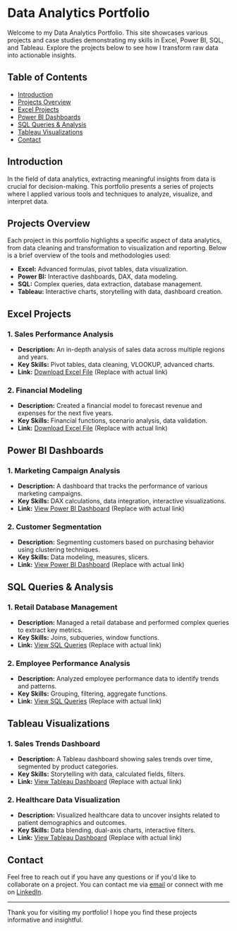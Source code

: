 # Data Analytics Portfolio

Welcome to my Data Analytics Portfolio. This site showcases various projects and case studies demonstrating my skills in Excel, Power BI, SQL, and Tableau. Explore the projects below to see how I transform raw data into actionable insights.

## Table of Contents
- [Introduction](#introduction)
- [Projects Overview](#projects-overview)
- [Excel Projects](#excel-projects)
- [Power BI Dashboards](#power-bi-dashboards)
- [SQL Queries & Analysis](#sql-queries--analysis)
- [Tableau Visualizations](#tableau-visualizations)
- [Contact](#contact)

## Introduction

In the field of data analytics, extracting meaningful insights from data is crucial for decision-making. This portfolio presents a series of projects where I applied various tools and techniques to analyze, visualize, and interpret data.

## Projects Overview

Each project in this portfolio highlights a specific aspect of data analytics, from data cleaning and transformation to visualization and reporting. Below is a brief overview of the tools and methodologies used:

- **Excel:** Advanced formulas, pivot tables, data visualization.
- **Power BI:** Interactive dashboards, DAX, data modeling.
- **SQL:** Complex queries, data extraction, database management.
- **Tableau:** Interactive charts, storytelling with data, dashboard creation.

## Excel Projects

### 1. Sales Performance Analysis
- **Description:** An in-depth analysis of sales data across multiple regions and years.
- **Key Skills:** Pivot tables, data cleaning, VLOOKUP, advanced charts.
- **Link:** [Download Excel File](#) (Replace with actual link)

### 2. Financial Modeling
- **Description:** Created a financial model to forecast revenue and expenses for the next five years.
- **Key Skills:** Financial functions, scenario analysis, data validation.
- **Link:** [Download Excel File](#) (Replace with actual link)

## Power BI Dashboards

### 1. Marketing Campaign Analysis
- **Description:** A dashboard that tracks the performance of various marketing campaigns.
- **Key Skills:** DAX calculations, data integration, interactive visualizations.
- **Link:** [View Power BI Dashboard](#) (Replace with actual link)

### 2. Customer Segmentation
- **Description:** Segmenting customers based on purchasing behavior using clustering techniques.
- **Key Skills:** Data modeling, measures, slicers.
- **Link:** [View Power BI Dashboard](#) (Replace with actual link)

## SQL Queries & Analysis

### 1. Retail Database Management
- **Description:** Managed a retail database and performed complex queries to extract key metrics.
- **Key Skills:** Joins, subqueries, window functions.
- **Link:** [View SQL Queries](#) (Replace with actual link)

### 2. Employee Performance Analysis
- **Description:** Analyzed employee performance data to identify trends and patterns.
- **Key Skills:** Grouping, filtering, aggregate functions.
- **Link:** [View SQL Queries](#) (Replace with actual link)

## Tableau Visualizations

### 1. Sales Trends Dashboard
- **Description:** A Tableau dashboard showing sales trends over time, segmented by product categories.
- **Key Skills:** Storytelling with data, calculated fields, filters.
- **Link:** [View Tableau Dashboard](#) (Replace with actual link)

### 2. Healthcare Data Visualization
- **Description:** Visualized healthcare data to uncover insights related to patient demographics and outcomes.
- **Key Skills:** Data blending, dual-axis charts, interactive filters.
- **Link:** [View Tableau Dashboard](#) (Replace with actual link)

## Contact

Feel free to reach out if you have any questions or if you'd like to collaborate on a project. You can contact me via [email](mailto:your-email@example.com) or connect with me on [LinkedIn](#).

---

Thank you for visiting my portfolio! I hope you find these projects informative and insightful.
